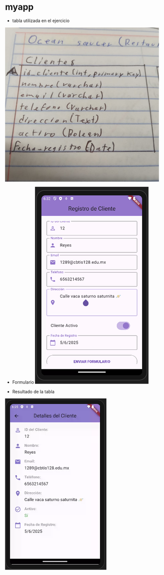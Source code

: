 # myapp

- tabla utilizada en el ejercicio

![alt text](Tabla_utilizada-1.jpeg)

- Formulario
![alt text](image-1.png)

- Resultado de la tabla

![alt text](image.png)